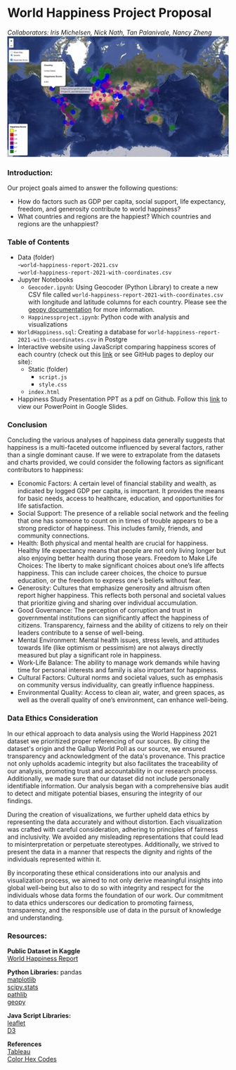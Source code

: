 # World Happiness Project Proposal  
*Collaborators: Iris Michelsen, Nick Nath, Tan Palanivale, Nancy Zheng*  
![Happiness_Satellite_View](https://github.com/zhengn95/Project3_worldHappiness/blob/main/images/HappinessMap_Satellite.png)

### Introduction:  
Our project goals aimed to answer the following questions:
- How do factors such as GDP per capita, social support, life expectancy, freedom, and generosity contribute to world happiness?
- What countries and regions are the happiest? Which countries and regions are the unhappiest?  

### Table of Contents  
- Data (folder)  
  -`world-happiness-report-2021.csv`  
  -`world-happiness-report-2021-with-coordinates.csv`
- Jupyter Notebooks
  - `Geocoder.ipynb`: Using Geocoder (Python Library) to create a new CSV file called `world-happiness-report-2021-with-coordinates.csv` with longitude and latitude columns for each country. Please see the [geopy documentation](https://geopy.readthedocs.io/en/stable/#installation) for more information.
  - `Happinessproject.ipynb`: Python code with analysis and visualizations
- `WorldHappiness.sql`: Creating a database for `world-happiness-report-2021-with-coordinates.csv` in Postgre
- Interactive website using JavaScript comparing happiness scores of each country (check out this [link](https://zhengn95.github.io/Project3_worldHappiness/) or see GitHub pages to deploy our site):
  - Static (folder)
    - `script.js`
    - `style.css`
  - `index.html`
- Happiness Study Presentation PPT as a pdf on Github. Follow this [link](https://docs.google.com/presentation/d/1KXJUVdq0RAqzErKtP3b66RQ1zYB2AKOv/edit#slide=id.g2c42af9c4c2_3_0) to view our PowerPoint in Google Slides.

### Conclusion
Concluding the various analyses of happiness data generally suggests that happiness is a multi-faceted outcome influenced by several factors, rather than a single dominant cause. If we were to extrapolate from the datasets and charts provided, we could consider the following factors as significant contributors to happiness:  
- Economic Factors: A certain level of financial stability and wealth, as indicated by logged GDP per capita, is important. It provides the means for basic needs, access to healthcare, education, and opportunities for life satisfaction.
- Social Support: The presence of a reliable social network and the feeling that one has someone to count on in times of trouble appears to be a strong predictor of happiness. This includes family, friends, and community connections.  
- Health: Both physical and mental health are crucial for happiness. Healthy life expectancy means that people are not only living longer but also enjoying better health during those years.
Freedom to Make Life Choices: The liberty to make significant choices about one’s life affects happiness. This can include career choices, the choice to pursue education, or the freedom to express one's beliefs without fear.  
- Generosity: Cultures that emphasize generosity and altruism often report higher happiness. This reflects both personal and societal values that prioritize giving and sharing over individual accumulation.
- Good Governance: The perception of corruption and trust in governmental institutions can significantly affect the happiness of citizens. Transparency, fairness and the ability of citizens to rely on their leaders contribute to a sense of well-being.
- Mental Environment: Mental health issues, stress levels, and attitudes towards life (like optimism or pessimism) are not always directly measured but play a significant role in happiness.  
- Work-Life Balance: The ability to manage work demands while having time for personal interests and family is also important for happiness.  
- Cultural Factors: Cultural norms and societal values, such as emphasis on community versus individuality, can greatly influence happiness.  
- Environmental Quality: Access to clean air, water, and green spaces, as well as the overall quality of one’s environment, can enhance well-being.  

### Data Ethics Consideration 
In our ethical approach to data analysis using the World Happiness 2021 dataset we prioritized proper referencing of our sources. By citing the dataset's origin and the Gallup World Poll as our source, we ensured transparency and acknowledgment of the data's provenance. This practice not only upholds academic integrity but also facilitates the traceability of our analysis, promoting trust and accountability in our research process. Additionally, we made sure that our dataset did not include personally identifiable information. Our analysis began with a comprehensive bias audit to detect and mitigate potential biases, ensuring the integrity of our findings. 

During the creation of visualizations, we further upheld data ethics by representing the data accurately and without distortion. Each visualization was crafted with careful consideration, adhering to principles of fairness and inclusivity. We avoided any misleading representations that could lead to misinterpretation or perpetuate stereotypes. Additionally, we strived to present the data in a manner that respects the dignity and rights of the individuals represented within it.

By incorporating these ethical considerations into our analysis and visualization process, we aimed to not only derive meaningful insights into global well-being but also to do so with integrity and respect for the individuals whose data forms the foundation of our work. Our commitment to data ethics underscores our dedication to promoting fairness, transparency, and the responsible use of data in the pursuit of knowledge and understanding.  

### Resources:  
**Public Dataset in Kaggle**  
[World Happiness Report](https://www.kaggle.com/datasets/ajaypalsinghlo/world-happiness-report-2021) 

**Python Libraries:**
pandas  
[matplotlib](https://matplotlib.org/)  
[scipy.stats](https://docs.scipy.org/doc/scipy/reference/stats.html)  
[pathlib](https://docs.python.org/3/library/pathlib.html)  
[geopy](https://geopy.readthedocs.io/en/stable/#installation)

**Java Script Libraries:**  
[leaflet](https://leafletjs.com/)  
[D3](https://d3js.org/)

**References**  
[Tableau](https://public.tableau.com/views/HappinessDatasetProject/Dashboard?:embed=y&:display_count=y&:showVizHome=no#!/vizhome/Happines[…]etProject/GDPvs_HS)  
[Color Hex Codes](https://www.color-hex.com/)  
